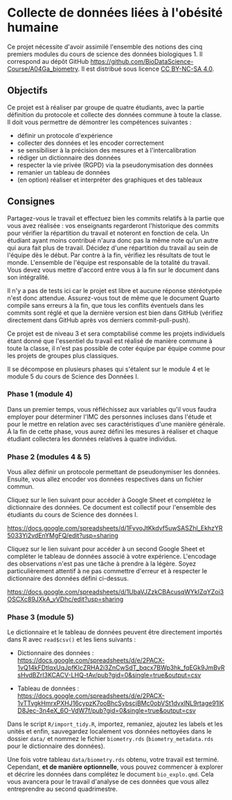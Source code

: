 # Collecte de données liées à l'obésité humaine

Ce projet nécessite d'avoir assimilé l'ensemble des notions des cinq premiers modules du cours de science des données biologiques 1. Il correspond au dépôt GitHub <https://github.com/BioDataScience-Course/A04Ga_biometry>. Il est distribué sous licence [CC BY-NC-SA 4.0](https://creativecommons.org/licenses/by-nc-sa/4.0/).

## Objectifs

Ce projet est à réaliser par groupe de quatre étudiants, avec la partie définition du protocole et collecte des données commune à toute la classe. Il doit vous permettre de démontrer les compétences suivantes :

-   définir un protocole d'expérience
-   collecter des données et les encoder correctement
-   se sensibiliser à la précision des mesures et à l'intercalibration
-   rédiger un dictionnaire des données
-   respecter la vie privée (RGPD) via la pseudonymisation des données
-   remanier un tableau de données
-   (en option) réaliser et interpréter des graphiques et des tableaux

## Consignes

Partagez-vous le travail et effectuez bien les commits relatifs à la partie que vous avez réalisée : vos enseignants regarderont l'historique des commits pour vérifier la répartition du travail et noteront en fonction de cela. Un étudiant ayant moins contribué n'aura donc pas la même note qu'un autre qui aura fait plus de travail. Décidez d'une répartition du travail au sein de l'équipe dès le début. Par contre à la fin, vérifiez les résultats de tout le monde. L'ensemble de l'équipe est responsable de la totalité du travail. Vous devez vous mettre d'accord entre vous à la fin sur le document dans son intégralité.

Il n'y a pas de tests ici car le projet est libre et aucune réponse stéréotypée n'est donc attendue. Assurez-vous tout de même que le document Quarto compile sans erreurs à la fin, que tous les conflits éventuels dans les commits sont réglé et que la dernière version est bien dans GitHub (vérifiez directement dans GitHub après vos derniers commit-pull-push).

Ce projet est de niveau 3 et sera comptabilisé comme les projets individuels étant donné que l'essentiel du travail est réalisé de manière commune à toute la classe, il n'est pas possible de coter équipe par équipe comme pour les projets de groupes plus classiques.

Il se décompose en plusieurs phases qui s'étalent sur le module 4 et le module 5 du cours de Science des Données I.

### Phase 1 (module 4)

Dans un premier temps, vous réfléchissez aux variables qu'il vous faudra employer pour déterminer l'IMC des personnes incluses dans l'étude et pour le mettre en relation avec ses caractéristiques d'une manière générale. À la fin de cette phase, vous aurez défini les mesures à réaliser et chaque étudiant collectera les données relatives à quatre individus.

### Phase 2 (modules 4 & 5)

Vous allez définir un protocole permettant de pseudonymiser les données. Ensuite, vous allez encoder vos données respectives dans un fichier commun.

Cliquez sur le lien suivant pour accéder à Google Sheet et complétez le dictionnaire des données. Ce document est collectif pour l'ensemble des étudiants du cours de Science des données I.

<https://docs.google.com/spreadsheets/d/1FyvoJtKkdvf5uwSASZhl_EkhzYR5033Yi2vdEnYMgFQ/edit?usp=sharing>

Cliquez sur le lien suivant pour accéder à un second Google Sheet et compléter le tableau de données associé à votre expérience. L'encodage des observations n'est pas une tâche à prendre à la légère. Soyez particulièrement attentif à ne pas commettre d'erreur et à respecter le dictionnaire des données défini ci-dessus.

<https://docs.google.com/spreadsheets/d/1UbaVJZzkCBAcusqWYkIZqYZoi3OSCXc89JXkA_vVDhc/edit?usp=sharing>

### Phase 3 (module 5)

Le dictionnaire et le tableau de données peuvent être directement importés dans R avec `read$csv()` et les liens suivants :

-   Dictionnaire des données : <https://docs.google.com/spreadsheets/d/e/2PACX-1vQ14kFDtlqxUqJpfKIcZRHA2i3ZnCwSdT_bqcx7BWp3hk_fqEGk9JmBvRsHvdBZrI3KCACV-LHQ-tAv/pub?gid=0&single=true&output=csv>

-   Tableau de données : <https://docs.google.com/spreadsheets/d/e/2PACX-1vTTvgkHmrxPXHJ16cypzK7ooBhcSybscjBMc0obVSt1dvxlNL9rtage91lKD8Jec-3n4eX_6O-VdW7f/pub?gid=0&single=true&output=csv>

Dans le script `R/import_tidy.R`, importez, remaniez, ajoutez les labels et les unités et enfin, sauvegardez localement vos données nettoyées dans le dossier `data/` et nommez le fichier `biometry.rds` (`biometry_metadata.rds` pour le dictionnaire des données).

Une fois votre tableau `data/biometry.rds` obtenu, votre travail est terminé. Cependant, **et de manière optionnelle**, vous pouvez commencer à explorer et décrire les données dans complétez le document `bio_explo.qmd`. Cela vous avancera pour le travail d'analyse de ces données que vous allez entreprendre au second quadrimestre.
